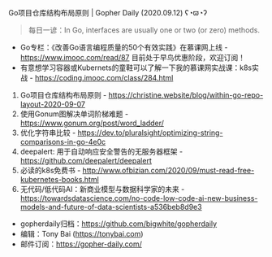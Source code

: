 Go项目仓库结构布局原则 | Gopher Daily (2020.09.12) ʕ◔ϖ◔ʔ

>每日一谚：In Go, interfaces are usually one or two (or zero) methods.

* Go专栏：《改善Go语言编程质量的50个有效实践》在慕课网上线 - https://www.imooc.com/read/87 目前处于早鸟优惠阶段，欢迎订阅！ 
* 有意想学习容器或Kubernets的童鞋可以了解一下我的慕课网实战课：k8s实战 - https://coding.imooc.com/class/284.html

1. Go项目仓库结构布局原则 - https://christine.website/blog/within-go-repo-layout-2020-09-07
2. 使用Gonum图解决单词阶梯难题 - https://www.gonum.org/post/word_ladder/
3. 优化字符串比较 - https://dev.to/pluralsight/optimizing-string-comparisons-in-go-4e0c
4. deepalert: 用于自动响应安全警告的无服务器框架 - https://github.com/deepalert/deepalert
5. 必读的k8s免费书 - http://www.ofbizian.com/2020/09/must-read-free-kubernetes-books.html
6. 无代码/低代码AI：新商业模型与数据科学家的未来 - https://towardsdatascience.com/no-code-low-code-ai-new-business-models-and-future-of-data-scientists-a536beb8d9e3

* gopherdaily归档：https://github.com/bigwhite/gopherdaily
* 编辑：Tony Bai (https://tonybai.com)
* 邮件订阅：https://gopher-daily.com/



